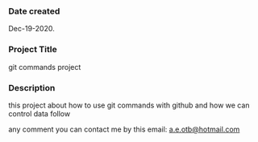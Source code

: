 ### Date created
Dec-19-2020.

### Project Title
git commands project

### Description
this project about how to use git commands with github and how we can control data follow


any comment
you can contact me by this email:
a.e.otb@hotmail.com


